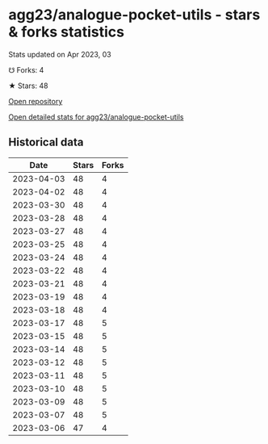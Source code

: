 # agg23/analogue-pocket-utils - stars & forks statistics

Stats updated on Apr 2023, 03

☋ Forks: 4

★ Stars: 48

[Open repository](https://github.com/agg23/analogue-pocket-utils)

[Open detailed stats for agg23/analogue-pocket-utils](https://reviewgithub.com/rep/agg23/analogue-pocket-utils)

## Historical data
| Date | Stars | Forks |
|------|-------|-------|
| 2023-04-03 | 48 | 4 | 
| 2023-04-02 | 48 | 4 | 
| 2023-03-30 | 48 | 4 | 
| 2023-03-28 | 48 | 4 | 
| 2023-03-27 | 48 | 4 | 
| 2023-03-25 | 48 | 4 | 
| 2023-03-24 | 48 | 4 | 
| 2023-03-22 | 48 | 4 | 
| 2023-03-21 | 48 | 4 | 
| 2023-03-19 | 48 | 4 | 
| 2023-03-18 | 48 | 4 | 
| 2023-03-17 | 48 | 5 | 
| 2023-03-15 | 48 | 5 | 
| 2023-03-14 | 48 | 5 | 
| 2023-03-12 | 48 | 5 | 
| 2023-03-11 | 48 | 5 | 
| 2023-03-10 | 48 | 5 | 
| 2023-03-09 | 48 | 5 | 
| 2023-03-07 | 48 | 5 | 
| 2023-03-06 | 47 | 4 | 

